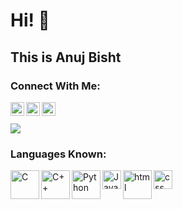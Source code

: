 # Hi! 👋 

## This is Anuj Bisht

### Connect With Me:
[<img align="left" alt="anuj | Github" width="22px" src="https://cdn.jsdelivr.net/npm/simple-icons@v3/icons/github.svg" />][Github]
[<img align="left" alt="anuj | Instagram" width="22px" src="https://cdn.jsdelivr.net/npm/simple-icons@v3/icons/instagram.svg" />][Instagram]
[<img align="left" alt="anuj | LinkedIn" width="22px" src="https://cdn.jsdelivr.net/npm/simple-icons@v3/icons/linkedin.svg" />][LinkedIn]

<br><br>
![](https://komarev.com/ghpvc/?username=bishtanuj&color=orange)

### Languages Known:
<img align="left" alt="C" width="46px" src="https://upload.wikimedia.org/wikipedia/commons/1/18/C_Programming_Language.svg"/>
<img align="left" alt="C++" width="46px" src="https://upload.wikimedia.org/wikipedia/commons/1/18/ISO_C%2B%2B_Logo.svg"/>
<img align="left" alt="Python" width="46px" src="https://upload.wikimedia.org/wikipedia/commons/c/c3/Python-logo-notext.svg"/>
<img align="left" alt="Java" width="30px" src="https://upload.wikimedia.org/wikipedia/en/3/30/Java_programming_language_logo.svg"/>
<img align="left" alt="html" width="46px" src="https://upload.wikimedia.org/wikipedia/commons/6/61/HTML5_logo_and_wordmark.svg"/>
<img align="left" alt="css" width="30px" src="https://upload.wikimedia.org/wikipedia/commons/d/d5/CSS3_logo_and_wordmark.svg"/>

<!--- Links of Social Sites --->
[LinkedIn]: https://www.linkedin.com/in/anujbisht/
[Instagram]: https://www.instagram.com/bisht_anuj_/
[Github]: https://github.com/bishtanuj/
